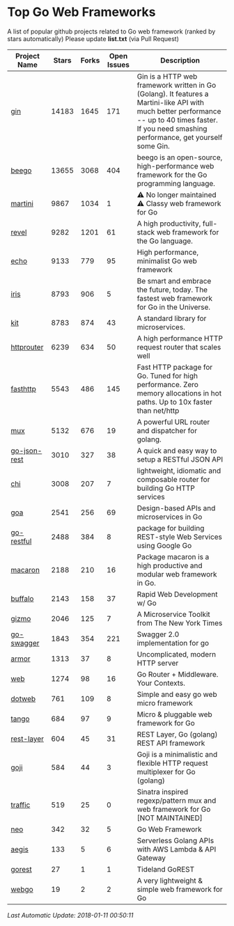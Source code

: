 # Top Go Web Frameworks
A list of popular github projects related to Go web framework (ranked by stars automatically)
Please update **list.txt** (via Pull Request)

| Project Name | Stars | Forks | Open Issues | Description |
| ------------ | ----- | ----- | ----------- | ----------- |
| [gin](https://github.com/gin-gonic/gin) | 14183 | 1645 | 171 | Gin is a HTTP web framework written in Go (Golang). It features a Martini-like API with much better performance -- up to 40 times faster. If you need smashing performance, get yourself some Gin. |
| [beego](https://github.com/astaxie/beego) | 13655 | 3068 | 404 | beego is an open-source, high-performance web framework for the Go programming language. |
| [martini](https://github.com/go-martini/martini) | 9867 | 1034 | 1 | ⚠️ No longer maintained ⚠️  Classy web framework for Go |
| [revel](https://github.com/revel/revel) | 9282 | 1201 | 61 | A high productivity, full-stack web framework for the Go language. |
| [echo](https://github.com/labstack/echo) | 9133 | 779 | 95 | High performance, minimalist Go web framework |
| [iris](https://github.com/kataras/iris) | 8793 | 906 | 5 | Be smart and embrace the future, today. The fastest web framework for Go in the Universe. |
| [kit](https://github.com/go-kit/kit) | 8783 | 874 | 43 | A standard library for microservices. |
| [httprouter](https://github.com/julienschmidt/httprouter) | 6239 | 634 | 50 | A high performance HTTP request router that scales well |
| [fasthttp](https://github.com/valyala/fasthttp) | 5543 | 486 | 145 | Fast HTTP package for Go. Tuned for high performance. Zero memory allocations in hot paths. Up to 10x faster than net/http |
| [mux](https://github.com/gorilla/mux) | 5132 | 676 | 19 | A powerful URL router and dispatcher for golang. |
| [go-json-rest](https://github.com/ant0ine/go-json-rest) | 3010 | 327 | 38 | A quick and easy way to setup a RESTful JSON API |
| [chi](https://github.com/go-chi/chi) | 3008 | 207 | 7 | lightweight, idiomatic and composable router for building Go HTTP services |
| [goa](https://github.com/goadesign/goa) | 2541 | 256 | 69 | Design-based APIs and microservices in Go |
| [go-restful](https://github.com/emicklei/go-restful) | 2488 | 384 | 8 | package for building REST-style Web Services using Google Go |
| [macaron](https://github.com/go-macaron/macaron) | 2188 | 210 | 16 | Package macaron is a high productive and modular web framework in Go. |
| [buffalo](https://github.com/gobuffalo/buffalo) | 2143 | 158 | 37 | Rapid Web Development w/ Go |
| [gizmo](https://github.com/NYTimes/gizmo) | 2046 | 125 | 7 | A Microservice Toolkit from The New York Times |
| [go-swagger](https://github.com/go-swagger/go-swagger) | 1843 | 354 | 221 | Swagger 2.0 implementation for go |
| [armor](https://github.com/labstack/armor) | 1313 | 37 | 8 | Uncomplicated, modern HTTP server |
| [web](https://github.com/gocraft/web) | 1274 | 98 | 16 | Go Router + Middleware. Your Contexts. |
| [dotweb](https://github.com/devfeel/dotweb) | 761 | 109 | 8 | Simple and easy go web micro framework |
| [tango](https://github.com/lunny/tango) | 684 | 97 | 9 | Micro & pluggable web framework for Go |
| [rest-layer](https://github.com/rs/rest-layer) | 604 | 45 | 31 | REST Layer, Go (golang) REST API framework |
| [goji](https://github.com/goji/goji) | 584 | 44 | 3 | Goji is a minimalistic and flexible HTTP request multiplexer for Go (golang) |
| [traffic](https://github.com/pilu/traffic) | 519 | 25 | 0 | Sinatra inspired regexp/pattern mux and web framework for Go [NOT MAINTAINED] |
| [neo](https://github.com/ivpusic/neo) | 342 | 32 | 5 | Go Web Framework |
| [aegis](https://github.com/tmaiaroto/aegis) | 133 | 5 | 6 | Serverless Golang APIs with AWS Lambda & API Gateway |
| [gorest](https://github.com/tideland/gorest) | 27 | 1 | 1 | Tideland GoREST |
| [webgo](https://github.com/bnkamalesh/webgo) | 19 | 2 | 2 | A very lightweight & simple web framework for Go |

*Last Automatic Update: 2018-01-11 00:50:11*